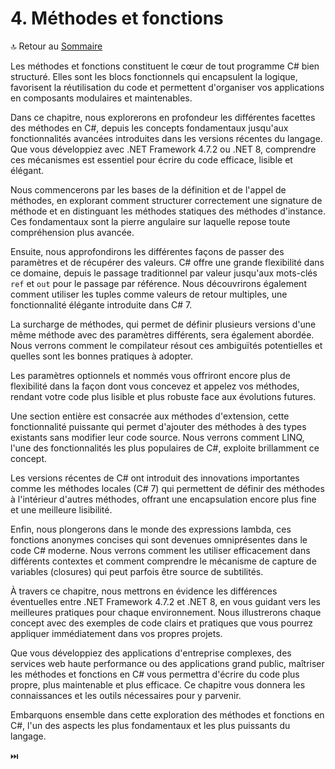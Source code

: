 # 4. Méthodes et fonctions

🔝 Retour au [Sommaire](/SOMMAIRE.md)

Les méthodes et fonctions constituent le cœur de tout programme C# bien structuré. Elles sont les blocs fonctionnels qui encapsulent la logique, favorisent la réutilisation du code et permettent d'organiser vos applications en composants modulaires et maintenables.

Dans ce chapitre, nous explorerons en profondeur les différentes facettes des méthodes en C#, depuis les concepts fondamentaux jusqu'aux fonctionnalités avancées introduites dans les versions récentes du langage. Que vous développiez avec .NET Framework 4.7.2 ou .NET 8, comprendre ces mécanismes est essentiel pour écrire du code efficace, lisible et élégant.

Nous commencerons par les bases de la définition et de l'appel de méthodes, en explorant comment structurer correctement une signature de méthode et en distinguant les méthodes statiques des méthodes d'instance. Ces fondamentaux sont la pierre angulaire sur laquelle repose toute compréhension plus avancée.

Ensuite, nous approfondirons les différentes façons de passer des paramètres et de récupérer des valeurs. C# offre une grande flexibilité dans ce domaine, depuis le passage traditionnel par valeur jusqu'aux mots-clés `ref` et `out` pour le passage par référence. Nous découvrirons également comment utiliser les tuples comme valeurs de retour multiples, une fonctionnalité élégante introduite dans C# 7.

La surcharge de méthodes, qui permet de définir plusieurs versions d'une même méthode avec des paramètres différents, sera également abordée. Nous verrons comment le compilateur résout ces ambiguïtés potentielles et quelles sont les bonnes pratiques à adopter.

Les paramètres optionnels et nommés vous offriront encore plus de flexibilité dans la façon dont vous concevez et appelez vos méthodes, rendant votre code plus lisible et plus robuste face aux évolutions futures.

Une section entière est consacrée aux méthodes d'extension, cette fonctionnalité puissante qui permet d'ajouter des méthodes à des types existants sans modifier leur code source. Nous verrons comment LINQ, l'une des fonctionnalités les plus populaires de C#, exploite brillamment ce concept.

Les versions récentes de C# ont introduit des innovations importantes comme les méthodes locales (C# 7) qui permettent de définir des méthodes à l'intérieur d'autres méthodes, offrant une encapsulation encore plus fine et une meilleure lisibilité.

Enfin, nous plongerons dans le monde des expressions lambda, ces fonctions anonymes concises qui sont devenues omniprésentes dans le code C# moderne. Nous verrons comment les utiliser efficacement dans différents contextes et comment comprendre le mécanisme de capture de variables (closures) qui peut parfois être source de subtilités.

À travers ce chapitre, nous mettrons en évidence les différences éventuelles entre .NET Framework 4.7.2 et .NET 8, en vous guidant vers les meilleures pratiques pour chaque environnement. Nous illustrerons chaque concept avec des exemples de code clairs et pratiques que vous pourrez appliquer immédiatement dans vos propres projets.

Que vous développiez des applications d'entreprise complexes, des services web haute performance ou des applications grand public, maîtriser les méthodes et fonctions en C# vous permettra d'écrire du code plus propre, plus maintenable et plus efficace. Ce chapitre vous donnera les connaissances et les outils nécessaires pour y parvenir.

Embarquons ensemble dans cette exploration des méthodes et fonctions en C#, l'un des aspects les plus fondamentaux et les plus puissants du langage.

⏭️
